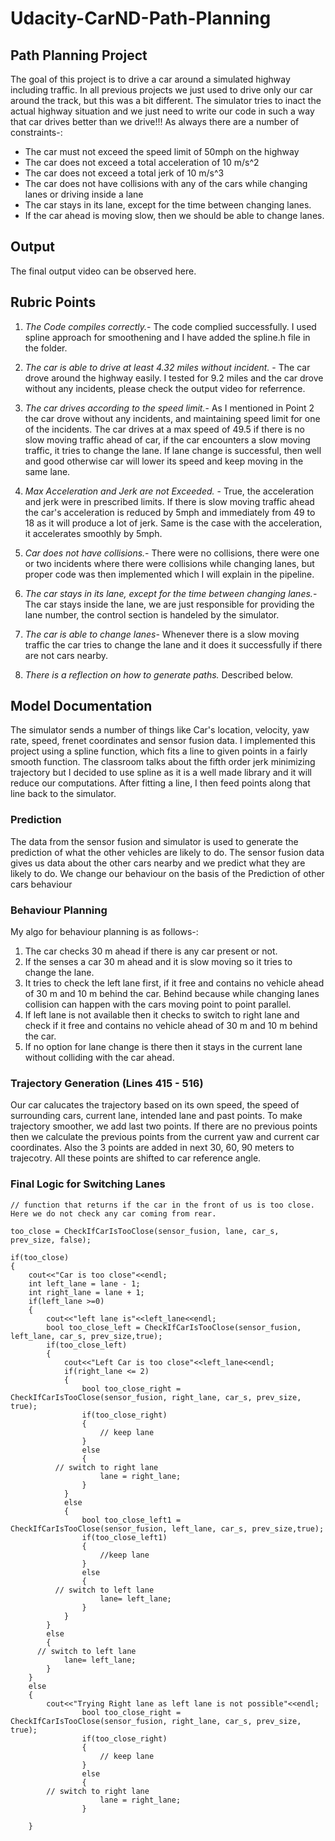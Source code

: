 # Udacity-CarND-Path-Planning

## Path Planning Project
The goal of this project is to drive a car around a simulated highway including traffic. In all previous projects we just used to drive only our car around the track, but this was a bit different. The simulator tries to inact the actual highway situation and we just need to write our code in such a way that car drives better than we drive!!! As always there are a number of constraints-:

* The car must not exceed the speed limit of 50mph on the highway
* The car does not exceed a total acceleration of 10 m/s^2
* The car does not exceed a total jerk of 10 m/s^3
* The car does not have collisions with any of the cars while changing lanes or driving inside a lane
* The car stays in its lane, except for the time between changing lanes.
* If the car ahead is moving slow, then we should be able to change lanes.

## Output
The final output video can be observed here.

## Rubric Points

1. *The Code compiles correctly.*- The code complied successfully. I used spline approach for smoothening and I have added the spline.h file in the folder.

2. *The car is able to drive at least 4.32 miles without incident.* - The car drove around the highway easily. I tested for 9.2 miles and the car drove without any incidents, please check the output video for referrence.

3. *The car drives according to the speed limit.*- As I mentioned in Point 2 the car drove without any incidents, and maintaining speed limit for one of the incidents. The car drives at a max speed of 49.5 if there is no slow moving traffic ahead of car, if the car encounters a slow moving traffic, it tries to change the lane. If lane change is successful, then well and good otherwise car will lower its speed and keep moving in the same lane.

4. *Max Acceleration and Jerk are not Exceeded.* - True, the acceleration and jerk were in prescribed limits. If there is slow moving traffic ahead the car's acceleration is reduced by 5mph and immediately from 49 to 18 as it will produce a lot of jerk. Same is the case with the acceleration, it accelerates smoothly by 5mph.

5. *Car does not have collisions.*- There were no collisions, there were one or two incidents where there were collisions while changing lanes, but proper code was then implemented which I will explain in the pipeline.

6. *The car stays in its lane, except for the time between changing lanes.*- The car stays inside the lane, we are just responsible for providing the lane number, the control section is handeled by the simulator.

7. *The car is able to change lanes*- Whenever there is a slow moving traffic the car tries to change the lane and it does it successfully if there are not cars nearby.

8. *There is a reflection on how to generate paths.* Described below.

## Model Documentation

The simulator sends a number of things like Car's location, velocity, yaw rate, speed, frenet coordinates and sensor fusion data.  I implemented this project using a spline function, which fits a line to given points in a fairly smooth function. The classroom talks about the fifth order jerk minimizing trajectory but I decided to use spline as it is a well made library and it will reduce our computations. After fitting a line, I then feed points along that line back to the simulator.

### Prediction

The data from the sensor fusion and simulator is used to generate the prediction of what the other vehicles are likely to do. The sensor fusion data gives us data about the other cars nearby and we predict what they are likely to do. We change our behaviour on the basis of the Prediction of other cars behaviour

### Behaviour Planning 


My algo for behaviour planning is as follows-:

1. The car checks 30 m ahead if there is any car present or not.
2. If the senses a car 30 m ahead and it is slow moving so it tries to change the lane.
3. It tries to check the left lane first, if it free and contains no vehicle ahead of 30 m and 10 m behind the car. Behind because while changing lanes collision can happen with the cars moving point to point parallel.
4. If left lane is not available then it checks to switch to right lane and check if it free and contains no vehicle ahead of 30 m and 10 m behind the car.
5. If no option for lane change is there then it stays in the current lane without colliding with the car ahead.


### Trajectory Generation (Lines 415 - 516)

Our car calucates the trajectory based on its own speed, the speed of surrounding cars, current lane, intended lane and past points. To make trajectory smoother, we add last two points. If there are no previous points then we calculate the previous points from the current yaw and current car coordinates. Also the 3 points are added in next 30, 60, 90 meters to trajecotry. All these points are shifted to car reference angle.


### Final Logic for Switching Lanes
```
// function that returns if the car in the front of us is too close. Here we do not check any car coming from rear.

too_close = CheckIfCarIsTooClose(sensor_fusion, lane, car_s, prev_size, false);

if(too_close)
{
	cout<<"Car is too close"<<endl;
	int left_lane = lane - 1;
	int right_lane = lane + 1;
	if(left_lane >=0)
	{
		cout<<"left lane is"<<left_lane<<endl;
		bool too_close_left = CheckIfCarIsTooClose(sensor_fusion, left_lane, car_s, prev_size,true);
		if(too_close_left)
		{
			cout<<"Left Car is too close"<<left_lane<<endl;
			if(right_lane <= 2)
			{
				bool too_close_right = CheckIfCarIsTooClose(sensor_fusion, right_lane, car_s, prev_size, true);
				if(too_close_right)
				{
					// keep lane
				}
				else
				{
          // switch to right lane
					lane = right_lane;
				}
			}
			else
			{
				bool too_close_left1 = CheckIfCarIsTooClose(sensor_fusion, left_lane, car_s, prev_size,true);
				if(too_close_left1)
				{
					//keep lane
				}
				else
				{
          // switch to left lane
					lane= left_lane;
				}
			}
		}
		else
		{
      // switch to left lane
			lane= left_lane;
		}
	}
	else
	{
		cout<<"Trying Right lane as left lane is not possible"<<endl;
				bool too_close_right = CheckIfCarIsTooClose(sensor_fusion, right_lane, car_s, prev_size, true);
				if(too_close_right)
				{
					// keep lane
				}
				else
				{
        // switch to right lane
					lane = right_lane;
				}
		
	}
```
